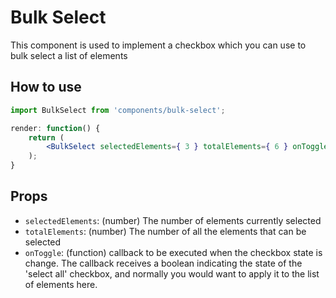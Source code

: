 # Bulk Select

This component is used to implement a checkbox which you can use to bulk select a list of elements

## How to use

```jsx
import BulkSelect from 'components/bulk-select';

render: function() {
	return (
		<BulkSelect selectedElements={ 3 } totalElements={ 6 } onToggle={ callback } />
	);
}
```

## Props

- `selectedElements`: (number) The number of elements currently selected
- `totalElements`: (number) The number of all the elements that can be selected
- `onToggle`: (function) callback to be executed when the checkbox state is change. The callback receives a boolean indicating the state of the 'select all' checkbox, and normally you would want to apply it to the list of elements here.
